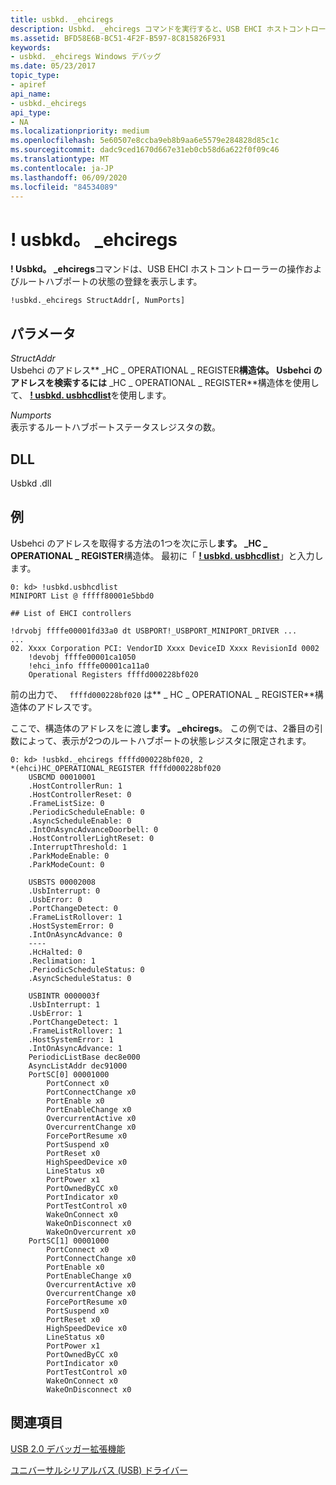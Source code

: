 ```yaml
---
title: usbkd. _ehciregs
description: Usbkd. _ehciregs コマンドを実行すると、USB EHCI ホストコントローラーの操作およびルートハブポートの状態レジスタが表示されます。
ms.assetid: BFD58E6B-BC51-4F2F-B597-8C815826F931
keywords:
- usbkd. _ehciregs Windows デバッグ
ms.date: 05/23/2017
topic_type:
- apiref
api_name:
- usbkd._ehciregs
api_type:
- NA
ms.localizationpriority: medium
ms.openlocfilehash: 5e60507e8ccba9eb8b9aa6e5579e284828d85c1c
ms.sourcegitcommit: dadc9ced1670d667e31eb0cb58d6a622f0f09c46
ms.translationtype: MT
ms.contentlocale: ja-JP
ms.lasthandoff: 06/09/2020
ms.locfileid: "84534089"
---
```

# <a name="usbkd_ehciregs"></a>! usbkd。 \_ehciregs


**! Usbkd。 \_ehciregs**コマンドは、USB EHCI ホストコントローラーの操作およびルートハブポートの状態の登録を表示します。

```dbgcmd
!usbkd._ehciregs StructAddr[, NumPorts]
```

## <a name="span-idddk__devobj_dbgspanspan-idddk__devobj_dbgspanparameters"></a><span id="ddk__devobj_dbg"></span><span id="DDK__DEVOBJ_DBG"></span>パラメータ


<span id="_______StructAddr______"></span><span id="_______structaddr______"></span><span id="_______STRUCTADDR______"></span>*StructAddr*   
Usbehci のアドレス** \_HC \_ OPERATIONAL \_ REGISTER**構造体。 Usbehci のアドレスを検索するには** \_HC \_ OPERATIONAL \_ REGISTER**構造体を使用して、 [**! usbkd. usbhcdlist**](-usbkd-usbhcdlist.md)を使用します。

<span id="_______NumPorts______"></span><span id="_______numports______"></span><span id="_______NUMPORTS______"></span>*Numports*   
表示するルートハブポートステータスレジスタの数。

## <a name="span-iddllspanspan-iddllspandll"></a><span id="DLL"></span><span id="dll"></span>DLL


Usbkd .dll

<a name="examples"></a>例
--------

Usbehci のアドレスを取得する方法の1つを次に示し**ます。 \_HC \_ OPERATIONAL \_ REGISTER**構造体。 最初に「 [**! usbkd. usbhcdlist**](-usbkd-usbhcdlist.md)」と入力します。

```dbgcmd
0: kd> !usbkd.usbhcdlist
MINIPORT List @ fffff80001e5bbd0

## List of EHCI controllers

!drvobj ffffe00001fd33a0 dt USBPORT!_USBPORT_MINIPORT_DRIVER ...
...
02. Xxxx Corporation PCI: VendorID Xxxx DeviceID Xxxx RevisionId 0002
    !devobj ffffe00001ca1050
    !ehci_info ffffe00001ca11a0
    Operational Registers ffffd000228bf020
```

前の出力で、 ` ffffd000228bf020` は** \_ HC \_ OPERATIONAL \_ REGISTER**構造体のアドレスです。

ここで、構造体のアドレスをに渡し**ます。 \_ehciregs**。 この例では、2番目の引数によって、表示が2つのルートハブポートの状態レジスタに限定されます。

```dbgcmd
0: kd> !usbkd._ehciregs ffffd000228bf020, 2
*(ehci)HC_OPERATIONAL_REGISTER ffffd000228bf020
    USBCMD 00010001
    .HostControllerRun: 1
    .HostControllerReset: 0
    .FrameListSize: 0
    .PeriodicScheduleEnable: 0
    .AsyncScheduleEnable: 0
    .IntOnAsyncAdvanceDoorbell: 0
    .HostControllerLightReset: 0
    .InterruptThreshold: 1
    .ParkModeEnable: 0
    .ParkModeCount: 0

    USBSTS 00002008
    .UsbInterrupt: 0
    .UsbError: 0
    .PortChangeDetect: 0
    .FrameListRollover: 1
    .HostSystemError: 0
    .IntOnAsyncAdvance: 0
    ----
    .HcHalted: 0
    .Reclimation: 1
    .PeriodicScheduleStatus: 0
    .AsyncScheduleStatus: 0

    USBINTR 0000003f
    .UsbInterrupt: 1
    .UsbError: 1
    .PortChangeDetect: 1
    .FrameListRollover: 1
    .HostSystemError: 1
    .IntOnAsyncAdvance: 1
    PeriodicListBase dec8e000
    AsyncListAddr dec91000
    PortSC[0] 00001000
        PortConnect x0
        PortConnectChange x0
        PortEnable x0
        PortEnableChange x0
        OvercurrentActive x0
        OvercurrentChange x0
        ForcePortResume x0
        PortSuspend x0
        PortReset x0
        HighSpeedDevice x0
        LineStatus x0
        PortPower x1
        PortOwnedByCC x0
        PortIndicator x0
        PortTestControl x0
        WakeOnConnect x0
        WakeOnDisconnect x0
        WakeOnOvercurrent x0
    PortSC[1] 00001000
        PortConnect x0
        PortConnectChange x0
        PortEnable x0
        PortEnableChange x0
        OvercurrentActive x0
        OvercurrentChange x0
        ForcePortResume x0
        PortSuspend x0
        PortReset x0
        HighSpeedDevice x0
        LineStatus x0
        PortPower x1
        PortOwnedByCC x0
        PortIndicator x0
        PortTestControl x0
        WakeOnConnect x0
        WakeOnDisconnect x0
```

## <a name="span-idsee_alsospansee-also"></a><span id="see_also"></span>関連項目


[USB 2.0 デバッガー拡張機能](usb-2-0-extensions.md)

[ユニバーサルシリアルバス (USB) ドライバー](https://docs.microsoft.com/windows-hardware/drivers/usbcon/)

 

 






